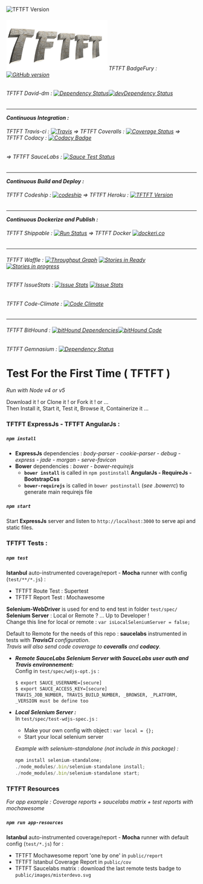 ![TFTFT Version](https://img.shields.io/badge/v-1.2.0-green.svg?style=flat-square) 
###### [![TFTFT-logo](https://raw.githubusercontent.com/MisterDevo/TFTFT/master/public/images/logo.png)](https://tftft.herokuapp.com) TFTFT BadgeFury : [![GitHub version](https://badge.fury.io/gh/misterdevo%2Ftftft.svg)](https://badge.fury.io/gh/misterdevo%2Ftftft)

###### TFTFT David-dm : [![Dependency Status](https://img.shields.io/david/misterdevo/TFTFT.svg)](https://david-dm.org/misterdevo/TFTFT)[![devDependency Status](http://img.shields.io/david/dev/misterdevo/TFTFT.svg)](http://david-dm.org/misterdevo/tftft#info=devDependencies)
---
**_Continuous Integration :_**
###### TFTFT Travis-ci : [![Travis](https://img.shields.io/travis/MisterDevo/TFTFT/master.svg)](https://travis-ci.org/MisterDevo/TFTFT/branches) => TFTFT Coveralls : [![Coverage Status](https://coveralls.io/repos/github/MisterDevo/TFTFT/badge.svg?branch=master)](https://coveralls.io/github/MisterDevo/TFTFT?branch=master) => TFTFT Codacy : [![Codacy Badge](https://api.codacy.com/project/badge/grade/a5046941e5224dba9984a773d32f82bd)](https://www.codacy.com/app/mister-devo/TFTFT)
###### => TFTFT SauceLabs : [![Sauce Test Status](https://saucelabs.com/browser-matrix/misterdevo.svg)](https://saucelabs.com/u/misterdevo)
---
**_Continuous Build and Deploy :_**
###### TFTFT Codeship : [![codeship](https://codeship.com/projects/b00bd7d0-9fa7-0133-a9c2-3206c6610001/status?branch=master)](https://codeship.com/projects/127941) => TFTFT Heroku : [![TFTFT Version](https://img.shields.io/badge/Demo-Heroku_App-746cac.svg?style=flat-square)](https://tftft.herokuapp.com/)
---
**_Continuous Dockerize and Publish :_**
###### TFTFT Shippable : [![Run Status](https://api.shippable.com/projects/56a61fc31895ca4474728105/badge?branch=master)](https://app.shippable.com/projects/56a61fc31895ca4474728105) => TFTFT Docker [![dockeri.co](http://dockeri.co/image/misterdevo/tftft)](https://hub.docker.com/r/misterdevo/tftft/)
---
###### TFTFT Waffle : [![Throughput Graph](https://graphs.waffle.io/MisterDevo/TFTFT/throughput.svg)](https://waffle.io/MisterDevo/TFTFT/metrics) [![Stories in Ready](https://badge.waffle.io/MisterDevo/TFTFT.png?label=ready&title=Ready)](https://waffle.io/MisterDevo/TFTFT) [![Stories in progress](https://badge.waffle.io/MisterDevo/TFTFT.png?label=in%20progress&title=in%20progress)](https://waffle.io/MisterDevo/TFTFT)
###### TFTFT IssueStats : [![Issue Stats](http://issuestats.com/github/misterdevo/tftft/badge/pr)](http://issuestats.com/github/misterdevo/tftft) [![Issue Stats](http://issuestats.com/github/misterdevo/tftft/badge/issue)](http://issuestats.com/github/misterdevo/tftft)
###### TFTFT Code-Climate : [![Code Climate](https://codeclimate.com/github/MisterDevo/TFTFT/badges/gpa.svg)](https://codeclimate.com/github/MisterDevo/TFTFT)
---
###### TFTFT BitHound : [![bitHound Dependencies](https://www.bithound.io/github/MisterDevo/TFTFT/badges/dependencies.svg)](https://www.bithound.io/github/MisterDevo/TFTFT/master/dependencies/npm)[![bitHound Code](https://www.bithound.io/github/MisterDevo/TFTFT/badges/code.svg)](https://www.bithound.io/github/MisterDevo/TFTFT)
###### TFTFT Gemnasium : [![Dependency Status](https://gemnasium.com/MisterDevo/TFTFT.svg)](https://gemnasium.com/MisterDevo/TFTFT)

# Test For the First Time ( TFTFT )  

_Run with Node v4 or v5_  

Download it ! or Clone it ! or Fork it ! or ...  
Then Install it, Start it, Test it, Browse it, Containerize it ...

### TFTFT ExpressJs - TFTFT AngularJs :

##### `npm install`  
* **ExpressJs** dependencies : _body-parser - cookie-parser - debug - express - jade - morgan - serve-favicon_
* **Bower** dependencies : _bower - bower-requirejs_
  * **`bower install`** is called in `npm postinstall`  **AngularJs - RequireJs - BootstrapCss**
  * **`bower-requirejs`** is called in `bower postinstall` (_see .bowerrc_) to generate main requirejs file

##### `npm start`
Start **ExpressJs** server and listen to `http://localhost:3000` to serve api and static files.

### TFTFT Tests :

##### `npm test`  
**Istanbul** auto-instrumented coverage/report - **Mocha** runner with config (`test/**/*.js`) :
* TFTFT Route Test : Supertest
* TFTFT Report Test : Mochawesome

**Selenium-WebDriver** is used for end to end test in folder `test/spec/`  
**Selenium Server** : Local or Remote ? ... Up to Developer !  
Change this line for local or remote : `var isLocalSeleniumServer = false;`

Default to Remote for the needs of this repo : **saucelabs** instrumented in tests with _**TravisCI** configuration_.  
_Travis will also send code coverage to **coveralls** and **codacy**._
* **_Remote SauceLabs Selenium Server with SauceLabs user auth and Travis environnement:_**  
    Config in `test/spec/wdjs-opt.js` :  

    ```
    $ export SAUCE_USERNAME=[secure]
    $ export SAUCE_ACCESS_KEY=[secure]
    TRAVIS_JOB_NUMBER, TRAVIS_BUILD_NUMBER, _BROWSER, _PLATFORM, _VERSION must be define too
    ```
    
* **_Local Selenium Server :_**  
    In `test/spec/test-wdjs-spec.js` :
    * Make your own config with object : `var local = {};`  
    * Start your local selenium server  

    _Example with selenium-standalone (not include in this package) :_
    ```javascript
    npm install selenium-standalone;
    ./node_modules/.bin/selenium-standalone install;
    ./node_modules/.bin/selenium-standalone start;
    ```

### TFTFT Resources

_For app example  : Coverage reports + saucelabs matrix + test reports with mochawesome_

##### `npm run app-resources`  

**Istanbul** auto-instrumented coverage/report - **Mocha** runner with default config (`test/*.js`) for :
* TFTFT Mochawesome report 'one by one' in `public/report`
* TFTFT Istanbul Coverage Report in `public/cov`
* TFTFT Saucelabs matrix : download the last remote tests badge to `public/images/misterdevo.svg`
